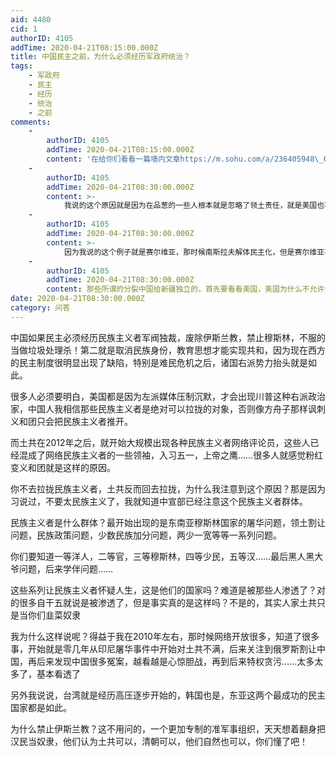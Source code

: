 ```yaml
---
aid: 4480
cid: 1
authorID: 4105
addTime: 2020-04-21T08:15:00.000Z
title: 中国民主之前，为什么必须经历军政府统治？
tags:
    - 军政府
    - 民主
    - 经历
    - 统治
    - 之前
comments:
    -
        authorID: 4105
        addTime: 2020-04-21T08:15:00.000Z
        content: '在给你们看看一篇墙内文章https://m.sohu.com/a/236405948\_681813'
    -
        authorID: 4105
        addTime: 2020-04-21T08:30:00.000Z
        content: >-
            我说的这个原因就是因为在品葱的一些人根本就是忽略了领土责任，就是美国也不会随意给一个州独立，一些人还想给新疆独立，简直就是痴人说梦，根本没有认识到，就是未来真正土共倒了，民族主义高潮也会来了的问题，这时候主张新疆独立只会被民族主义军阀推翻
    -
        authorID: 4105
        addTime: 2020-04-21T08:30:00.000Z
        content: >-
            因为我说的这个例子就是赛尔维亚，那时候南斯拉夫解体民主化，但是赛尔维亚不强，加上被北约轰炸，而中国也会那时候成为大号的赛尔维亚，但是中国目前就是不管怎么诋毁依然拥有洲际核武，可以威胁全世界，这就是为什么不同
    -
        authorID: 4105
        addTime: 2020-04-21T08:30:00.000Z
        content: 那些所谓的分裂中国给新疆独立的，首先要看看美国，美国为什么不允许分裂，所以最好的办法就是通过民族主义摧毁伊斯兰教
date: 2020-04-21T08:30:00.000Z
category: 问答
---
```


中国如果民主必须经历民族主义者军阀独裁，废除伊斯兰教，禁止穆斯林，不服的当做垃圾处理杀！第二就是取消民族身份，教育思想才能实现共和，因为现在西方的民主制度很明显出现了缺陷，特别是难民危机之后，诸国右派势力抬头就是如此。

很多人必须要明白，美国都是因为左派媒体压制沉默，才会出现川普这种右派政治家，中国人我相信那些民族主义者是绝对可以拉拢的对象，否则像方舟子那样讽刺义和团只会把民族主义者推开。

而土共在2012年之后，就开始大规模出现各种民族主义者网络评论员，这些人已经混成了网络民族主义者的一些领袖，入习五一，上帝之鹰……很多人就感觉粉红变义和团就是这样的原因。

你不去拉拢民族主义者，土共反而回去拉拢，为什么我注意到这个原因？那是因为习说过，不要太民族主义了，我就知道中宣部已经注意这个民族主义者群体。

民族主义者是什么群体？最开始出现的是东南亚穆斯林国家的屠华问题，领土割让问题，民族政策问题，少数民族加分问题，两少一宽等等一系列问题。

你们要知道一等洋人，二等官，三等穆斯林，四等少民，五等汉……最后黑人黑大爷问题，后来学伴问题……

这些系列让民族主义者怀疑人生，这是他们的国家吗？难道是被那些人渗透了？对的很多自干五就说是被渗透了，但是事实真的是这样吗？不是的，其实人家土共只是当你们韭菜奴隶

我为什么这样说呢？得益于我在2010年左右，那时候网络开放很多，知道了很多事，开始就是零几年从印尼屠华事件中开始对土共不满，后来关注到俄罗斯割让中国，再后来发现中国很多冤案，越看越是心惊胆战，再到后来特权贪污……太多太多了，基本看透了

另外我说说，台湾就是经历高压逐步开始的，韩国也是，东亚这两个最成功的民主国家都是如此。

为什么禁止伊斯兰教？这不用问的，一个更加专制的准军事组织，天天想着翻身把汉民当奴隶，他们认为土共可以，清朝可以，他们自然也可以，你们懂了吧！
